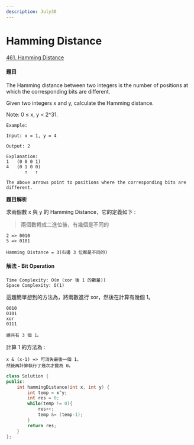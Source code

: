 ```yaml
---
description: July30
---
```


# Hamming Distance

[461. Hamming Distance](https://leetcode.com/problems/hamming-distance/)

#### 題目

The Hamming distance between two integers is the number of positions at which the corresponding bits are different.

Given two integers x and y, calculate the Hamming distance.

Note: 0 ≤ x, y &lt; 2^31.

```text
Example:

Input: x = 1, y = 4

Output: 2

Explanation:
1   (0 0 0 1)
4   (0 1 0 0)
       ↑   ↑

The above arrows point to positions where the corresponding bits are different.
```

**題目解析**

求兩個數 x 與 y 的 Hamming Distance，它的定義如下 :

> 兩個數轉成二進位後，有幾個是不同的

```text
2 => 0010
5 => 0101

Hamming Distance = 3(右邊 3 位都是不同的)
```

#### 解法 - Bit Operation

```text
Time Complexity: O(m (xor 後 1 的數量))
Space Complexity: O(1)
```

這題簡單想到的方法為，將兩數進行 xor，然後在計算有幾個 1。

```text
0010
0101
xor
0111

總共有 3 個 1。
```

計算 1 的方法為 :

```text
x & (x-1) => 可消失最後一個 1。
然後再計算執行了幾次才變為 0。
```

```cpp
class Solution {
public:
    int hammingDistance(int x, int y) {
        int temp = x^y;
        int res = 0;
        while(temp != 0){
            res++;
            temp &= (temp-1);
        }
        return res;
    }
};
```

